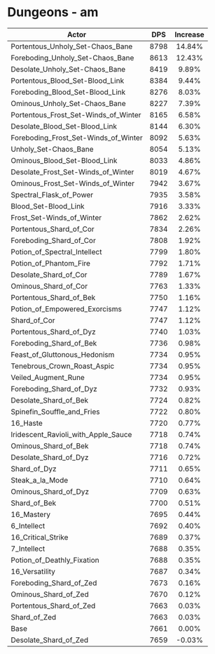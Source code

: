 # Dungeons - am
| Actor | DPS | Increase |
|---|:---:|:---:|
|Portentous_Unholy_Set-Chaos_Bane|8798|14.84%|
|Foreboding_Unholy_Set-Chaos_Bane|8613|12.43%|
|Desolate_Unholy_Set-Chaos_Bane|8419|9.89%|
|Portentous_Blood_Set-Blood_Link|8384|9.44%|
|Foreboding_Blood_Set-Blood_Link|8276|8.03%|
|Ominous_Unholy_Set-Chaos_Bane|8227|7.39%|
|Portentous_Frost_Set-Winds_of_Winter|8165|6.58%|
|Desolate_Blood_Set-Blood_Link|8144|6.30%|
|Foreboding_Frost_Set-Winds_of_Winter|8092|5.63%|
|Unholy_Set-Chaos_Bane|8054|5.13%|
|Ominous_Blood_Set-Blood_Link|8033|4.86%|
|Desolate_Frost_Set-Winds_of_Winter|8019|4.67%|
|Ominous_Frost_Set-Winds_of_Winter|7942|3.67%|
|Spectral_Flask_of_Power|7935|3.58%|
|Blood_Set-Blood_Link|7916|3.33%|
|Frost_Set-Winds_of_Winter|7862|2.62%|
|Portentous_Shard_of_Cor|7834|2.26%|
|Foreboding_Shard_of_Cor|7808|1.92%|
|Potion_of_Spectral_Intellect|7799|1.80%|
|Potion_of_Phantom_Fire|7792|1.71%|
|Desolate_Shard_of_Cor|7789|1.67%|
|Ominous_Shard_of_Cor|7763|1.33%|
|Portentous_Shard_of_Bek|7750|1.16%|
|Potion_of_Empowered_Exorcisms|7747|1.12%|
|Shard_of_Cor|7747|1.12%|
|Portentous_Shard_of_Dyz|7740|1.03%|
|Foreboding_Shard_of_Bek|7736|0.98%|
|Feast_of_Gluttonous_Hedonism|7734|0.95%|
|Tenebrous_Crown_Roast_Aspic|7734|0.95%|
|Veiled_Augment_Rune|7734|0.95%|
|Foreboding_Shard_of_Dyz|7732|0.93%|
|Desolate_Shard_of_Bek|7724|0.82%|
|Spinefin_Souffle_and_Fries|7722|0.80%|
|16_Haste|7720|0.77%|
|Iridescent_Ravioli_with_Apple_Sauce|7718|0.74%|
|Ominous_Shard_of_Bek|7718|0.74%|
|Desolate_Shard_of_Dyz|7716|0.72%|
|Shard_of_Dyz|7711|0.65%|
|Steak_a_la_Mode|7710|0.64%|
|Ominous_Shard_of_Dyz|7709|0.63%|
|Shard_of_Bek|7700|0.51%|
|16_Mastery|7695|0.44%|
|6_Intellect|7692|0.40%|
|16_Critical_Strike|7689|0.37%|
|7_Intellect|7688|0.35%|
|Potion_of_Deathly_Fixation|7688|0.35%|
|16_Versatility|7687|0.34%|
|Foreboding_Shard_of_Zed|7673|0.16%|
|Ominous_Shard_of_Zed|7670|0.12%|
|Portentous_Shard_of_Zed|7663|0.03%|
|Shard_of_Zed|7663|0.03%|
|Base|7661|0.00%|
|Desolate_Shard_of_Zed|7659|-0.03%|
